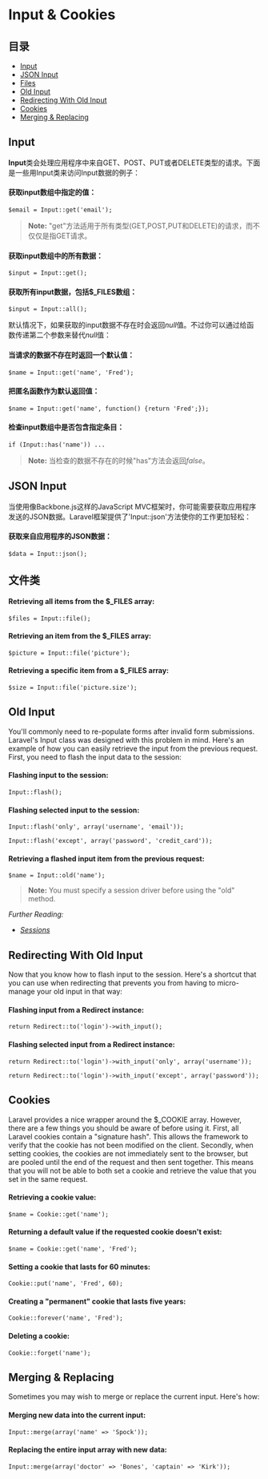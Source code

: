 # Input & Cookies

## 目录

- [Input](#input)
- [JSON Input](#json)
- [Files](#files)
- [Old Input](#old-input)
- [Redirecting With Old Input](#redirecting-with-old-input)
- [Cookies](#cookies)
- [Merging & Replacing](#merge)

<a name="input"></a>
## Input

**Input**类会处理应用程序中来自GET、POST、PUT或者DELETE类型的请求。下面是一些用Input类来访问Input数据的例子：

#### 获取input数组中指定的值：

	$email = Input::get('email');

> **Note:** "get"方法适用于所有类型(GET,POST,PUT和DELETE)的请求，而不仅仅是指GET请求。

#### 获取input数组中的所有数据：

	$input = Input::get();

#### 获取所有input数据，包括$_FILES数组：

	$input = Input::all();

默认情况下，如果获取的input数据不存在时会返回*null*值。不过你可以通过给函数传递第二个参数来替代*null*值：

#### 当请求的数据不存在时返回一个默认值：

	$name = Input::get('name', 'Fred');

#### 把匿名函数作为默认返回值：

	$name = Input::get('name', function() {return 'Fred';});

#### 检查input数组中是否包含指定条目：

	if (Input::has('name')) ...

> **Note:** 当检查的数据不存在的时候"has"方法会返回*false*。

<a name="json"></a>
## JSON Input

当使用像Backbone.js这样的JavaScript MVC框架时，你可能需要获取应用程序发送的JSON数据。Laravel框架提供了'Input::json'方法使你的工作更加轻松：

#### 获取来自应用程序的JSON数据：

	$data = Input::json();

<a name="files"></a>
## 文件类

#### Retrieving all items from the $_FILES array:

	$files = Input::file();

#### Retrieving an item from the $_FILES array:

	$picture = Input::file('picture');

#### Retrieving a specific item from a $_FILES array:

	$size = Input::file('picture.size');

<a name="old-input"></a>
## Old Input

You'll commonly need to re-populate forms after invalid form submissions. Laravel's Input class was designed with this problem in mind. Here's an example of how you can easily retrieve the input from the previous request. First, you need to flash the input data to the session:

#### Flashing input to the session:

	Input::flash();

#### Flashing selected input to the session:

	Input::flash('only', array('username', 'email'));

	Input::flash('except', array('password', 'credit_card'));

#### Retrieving a flashed input item from the previous request:

	$name = Input::old('name');

> **Note:** You must specify a session driver before using the "old" method.

*Further Reading:*

- *[Sessions](/docs/session/config)*

<a name="redirecting-with-old-input"></a>
## Redirecting With Old Input

Now that you know how to flash input to the session. Here's a shortcut that you can use when redirecting that prevents you from having to micro-manage your old input in that way:

#### Flashing input from a Redirect instance:

	return Redirect::to('login')->with_input();

#### Flashing selected input from a Redirect instance:

	return Redirect::to('login')->with_input('only', array('username'));

	return Redirect::to('login')->with_input('except', array('password'));

<a name="cookies"></a>
## Cookies

Laravel provides a nice wrapper around the $_COOKIE array. However, there are a few things you should be aware of before using it. First, all Laravel cookies contain a "signature hash". This allows the framework to verify that the cookie has not been modified on the client. Secondly, when setting cookies, the cookies are not immediately sent to the browser, but are pooled until the end of the request and then sent together. This means that you will not be able to both set a cookie and retrieve the value that you set in the same request.

#### Retrieving a cookie value:

	$name = Cookie::get('name');

#### Returning a default value if the requested cookie doesn't exist:

	$name = Cookie::get('name', 'Fred');

#### Setting a cookie that lasts for 60 minutes:

	Cookie::put('name', 'Fred', 60);

#### Creating a "permanent" cookie that lasts five years:

	Cookie::forever('name', 'Fred');

#### Deleting a cookie:

	Cookie::forget('name');

<a name="merge"></a>
## Merging & Replacing

Sometimes you may wish to merge or replace the current input. Here's how:

#### Merging new data into the current input:

	Input::merge(array('name' => 'Spock'));

#### Replacing the entire input array with new data:

	Input::merge(array('doctor' => 'Bones', 'captain' => 'Kirk'));
